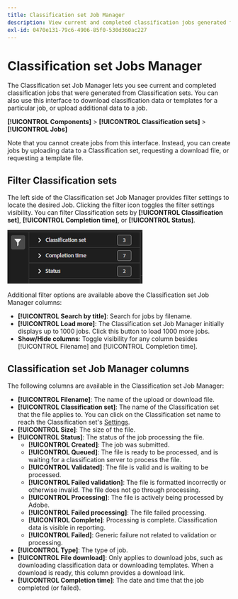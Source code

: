 ```yaml
---
title: Classification set Job Manager
description: View current and completed classification jobs generated from Classification sets.
exl-id: 0470e131-79c6-4906-85f0-530d360ac227
---
```

# Classification set Jobs Manager

The Classification set Job Manager lets you see current and completed classification jobs that were generated from Classification sets. You can also use this interface to download classification data or templates for a particular job, or upload additional data to a job.

**[!UICONTROL Components]** > **[!UICONTROL Classification sets]** > **[!UICONTROL Jobs]**

Note that you cannot create jobs from this interface. Instead, you can create jobs by uploading data to a Classification set, requesting a download file, or requesting a template file.

## Filter Classification sets

The left side of the Classification set Job Manager provides filter settings to locate the desired Job. Clicking the filter icon toggles the filter settings visibility. You can filter Classification sets by **[!UICONTROL Classification set]**, **[!UICONTROL Completion time]**, or **[!UICONTROL Status]**.

![Classification set Job filters](../assets/classification-set-job-filters.png)

Additional filter options are available above the Classification set Job Manager columns:

* **[!UICONTROL Search by title]**: Search for jobs by filename.
* **[!UICONTROL Load more]**: The Classification set Job Manager initially displays up to 1000 jobs. Click this button to load 1000 more jobs.
* **Show/Hide columns**: Toggle visibility for any column besides [!UICONTROL Filename] and [!UICONTROL Completion time].

## Classification set Job Manager columns

The following columns are available in the Classification set Job Manager:

* **[!UICONTROL Filename]**: The name of the upload or download file.
* **[!UICONTROL Classification set]**: The name of the Classification set that the file applies to. You can click on the Classification set name to reach the Classification set's [Settings](settings.md).
* **[!UICONTROL Size]**: The size of the file.
* **[!UICONTROL Status]**: The status of the job processing the file.
  * **[!UICONTROL Created]**: The job was submitted.
  * **[!UICONTROL Queued]**: The file is ready to be processed, and is waiting for a classification server to process the file.
  * **[!UICONTROL Validated]**: The file is valid and is waiting to be processed.
  * **[!UICONTROL Failed validation]**: The file is formatted incorrectly or otherwise invalid. The file does not go through processing.
  * **[!UICONTROL Processing]**: The file is actively being processed by Adobe.
  * **[!UICONTROL Failed processing]**: The file failed processing.
  * **[!UICONTROL Complete]**: Processing is complete. Classification data is visible in reporting.
  * **[!UICONTROL Failed]**: Generic failure not related to validation or processing.
* **[!UICONTROL Type]**: The type of job.
* **[!UICONTROL File download]**: Only applies to download jobs, such as downloading classification data or downloading templates. When a download is ready, this column provides a download link.
* **[!UICONTROL Completion time]**: The date and time that the job completed (or failed).
